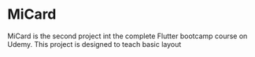 # MiCard

MiCard is the second project int the complete Flutter bootcamp course on Udemy.
This project is designed to teach basic layout
